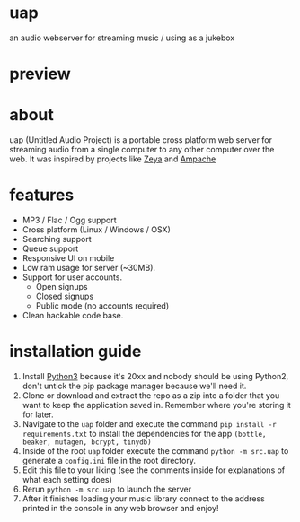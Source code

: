 # uap
an audio webserver for streaming music / using as a jukebox

# preview
[demo]: media/demo.png "Demo"

# about
uap (Untitled Audio Project) is a portable cross platform 
web server for streaming audio from a single computer
to any other computer over the web. It was inspired by 
projects like [Zeya](http://web.psung.name/zeya/) and
[Ampache](http://ampache.org/)

# features
* MP3 / Flac / Ogg support
* Cross platform (Linux / Windows / OSX)
* Searching support
* Queue support
* Responsive UI on mobile
* Low ram usage for server (~30MB).
* Support for user accounts. 
   * Open signups
   * Closed signups
   * Public mode (no accounts required)
* Clean hackable code base.

# installation guide

1. Install [Python3](https://www.python.org/download/releases/3.0/) 
   because it's 20xx and nobody should be using Python2, don't
   untick the pip package manager because we'll need it.
2. Clone or download and extract the repo as a zip into a folder that
   you want to keep the application saved in. Remember where you're
   storing it for later.
3. Navigate to the ````uap```` folder and execute the command 
   ```pip install -r requirements.txt``` to install the dependencies 
   for the app ```(bottle, beaker, mutagen, bcrypt, tinydb)```
4. Inside of the root ``uap`` folder execute the command ``python -m src.uap``
   to generate a ``config.ini`` file in the root directory.
5. Edit this file to your liking (see the comments inside for
   explanations of what each setting does)
6. Rerun ``python -m src.uap`` to launch the server
7. After it finishes loading your music library connect to the
   address printed in the console in any web browser and enjoy!
